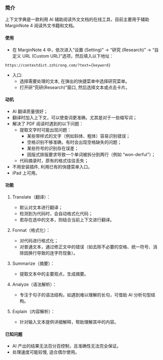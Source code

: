 ### 简介
上下文字典是一款利用 AI 辅助阅读外文文档的在线工具，目前主要用于辅助 MarginNote 4 阅读外文书籍和文档。

#### 使用
- 在 MarginNote 4 中，依次进入“设置 (Setting)” → “研究 (Research)” → “自定义 URL (Custom URL)”选项，然后填入以下地址：
```
https://contextdict.zzhirong.com/?text={keyword}
```
- 入口:
    - 选择需要处理的文本, 在弹出的快捷菜单中选择研究菜单。
    - 打开研“究研(Research)”窗口, 然后选择文本或点击卡片。


#### 动机
- AI 翻译质量很好；
- 翻译时加入上下文，可以使查词更准确，尤其是对于一些缩写词；
- 解决了 PDF 阅读时遇到的以下问题：
    - 提取文字时可能出现问题：
        - 某些带样式的文字（例如斜体、粗体）容易识别错误；
        - 空格识别不够准确，有时会出现空格缺失的问题；
        - 某些符号的识别存在误差；
        - 因版式排版要求导致一个单词被拆分到两行（例如 “won-derful”）；
    - 代码摘录时，原有的格式往往丢失；
- 不用安装插件, 利用已有的快捷菜单入口。
- iPad 上可用。

#### 功能
1. Translate（翻译）：
    - 默认对文本进行翻译；
    - 检测到为代码时，会自动格式化代码；
    - 若存在选中的文本，则结合当前上下文进行翻译。

2. Format（格式化）：
    - 对代码进行格式化；
    - 对普通文本，通过修正文中的错误（如去除不必要的空格、统一符号、消除因换行导致的连字符现象）。

3. Summarize（摘要）：
    - 提取文本中的主要观点，生成摘要。

4. Analyze（语法解析）：
    - 专注于句子的语法结构，如遇到难以理解的长句，可借助 AI 分析句型结构。

5. Explain（内容解析）：
    - 针对输入文本提供详细解释，帮助理解其中的内容。

#### 已知问题
- AI 产出的结果无法百分百控制，且准确性无法完全保证。
- 处理速度可能较慢, 适合偶尔使用。
